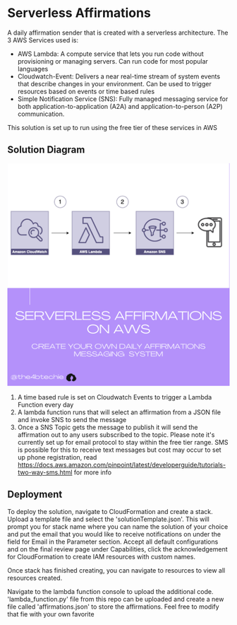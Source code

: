 # Serverless Affirmations
A daily affirmation sender that is created with a serverless architecture. The 3 AWS Services used is:
- AWS Lambda: A compute service that lets you run code without provisioning or managing servers. Can run code for most popular languages
- Cloudwatch-Event: Delivers a near real-time stream of system events that describe changes in your environment. Can be used to trigger  resources based on events or time based rules
- Simple Notification Service (SNS): Fully managed messaging service for both application-to-application (A2A) and application-to-person (A2P) communication.

This solution is set up to run using the free tier of these services in AWS

## Solution Diagram

![alt text](./architecture.png)
1. A time based rule is set on Cloudwatch Events to trigger a Lambda Function every day
2. A lambda function runs that will select an affirmation from a JSON file and invoke SNS to send the message
3. Once a SNS Topic gets the message to publish it will send the affirmation out to any users subscribed to the topic. Please note it's currently set up for email protocol to stay within the free tier range. SMS is possible for this to receive text messages but cost may occur to set up phone registration, read https://docs.aws.amazon.com/pinpoint/latest/developerguide/tutorials-two-way-sms.html for more info

## Deployment
To deploy the solution, navigate to  CloudFormation and create a stack. Upload a template file and select the 'solutionTemplate.json'. This will prompt you for stack name where you can name the solution of your choice and put the email that you would like to receive notifications on under the field for Email in the Parameter section. Accept all default configurations and on the final review page under Capabilities, click the acknowledgement for CloudFormation to create IAM resources with custom names.

Once stack has finished creating, you can navigate to resources to view all resources created.

Navigate to the lambda function console to upload the additional code. 'lambda_function.py' file from this repo can be uploaded and create a new file called 'affirmations.json' to store the affirmations. Feel free to modify that fie with your own favorite
